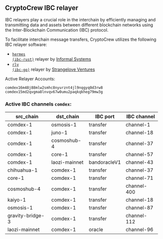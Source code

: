 ## CryptoCrew IBC relayer
IBC relayers play a crucial role in the interchain by efficiently managing and transmitting data and assets between different blockchain networks using the Inter-Blockchain Communication (IBC) protocol.

To facilitate interchain message transfers, CryptoCrew utilizes the following IBC relayer software: 
- <a href="https://github.com/informalsystems/hermes"><code>hermes (ibc-rust)</code></a> relayer by [Informal Systems](https://github.com/informalsystems)
- <a href="https://github.com/cosmos/relayer"><code>rly (ibc-go)</code></a> relayer by [Strangelove Ventures](https://github.com/strangelove-ventures)

Active Relayer Accounts:
```
comdex16m48j88mlw2smhc8nyurznt4jl9nqgyq0d3rw8
comdex15md2qvgma8lnvqv67w0umu2paqkqkheg79mw3g
```

### Active IBC channels `comdex`:
| src_chain | dst_chain | IBC port | IBC channel |
| --------------- | --------------- | ------------ | ------------------- |
| comdex-1 | osmosis-1 | transfer | channel-1 |
| comdex-1 | juno-1 | transfer | channel-18 |
| comdex-1 | cosmoshub-4 | transfer | channel-37 |
| comdex-1 | core-1 | transfer | channel-57 |
| comdex-1 | laozi-mainnet | bandoracleV1 | channel-43 |
| chihuahua-1 | comdex-1 | transfer | channel-37 |
| core-1 | comdex-1 | transfer | channel-71 |
| cosmoshub-4 | comdex-1 | transfer | channel-400 |
| kaiyo-1 | comdex-1 | transfer | channel-18 |
| osmosis-1 | comdex-1 | transfer | channel-87 |
| gravity-bridge-3 | comdex-1 | transfer | channel-112 |
| laozi-mainnet | comdex-1 | oracle | channel-96 |